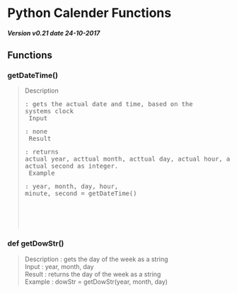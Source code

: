 # Python Calender Functions
##### Version v0.21 date 24-10-2017
## Functions
### getDateTime()
> Description <pre>: gets the actual date and time, based on the systems clock <br />
> Input       <pre>: none <br />
> Result      <pre>: returns actual year, acttual month, acttual day, actual hour, actual minute and  actual second as integer. <br />
> Example     <pre>: year, month, day, hour, minute, second = getDateTime() <br />
### def getDowStr()
> Description : gets the day of the week as a string <br />
> Input       : year, month, day <br />
> Result      : returns the day of the week as a string <br />
> Example     : dowStr = getDowStr(year, month, day) <br />
